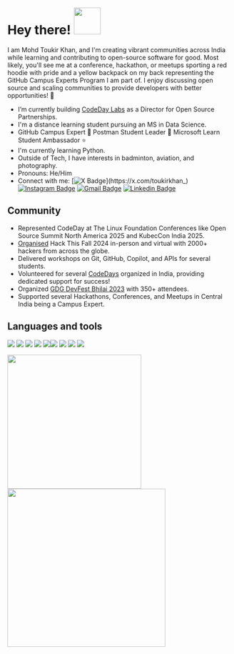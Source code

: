 <h1>Hey there! <img src="https://media3.giphy.com/media/v1.Y2lkPTc5MGI3NjExZXhwcnk3c2YwN2Nmc2Rqd2NqNnlwOXA5M3JoczQwY3cxdDBhMjllZiZlcD12MV9pbnRlcm5hbF9naWZfYnlfaWQmY3Q9cw/fmaoegzDeM9bNYzGWQ/giphy.gif" width="60"></h2>

I am Mohd Toukir Khan, and I'm creating vibrant communities across India while learning and contributing to open-source software for good. Most likely, you'll see me at a conference, hackathon, or meetups sporting a red hoodie with pride and a yellow backpack on my back representing the GitHub Campus Experts Program I am part of. I enjoy discussing open source and scaling communities to provide developers with better opportunities! 🚀

- I’m currently building [CodeDay Labs](https://labs.codeday.org/) as a Director for Open Source Partnerships.
- I'm a distance learning student pursuing an MS in Data Science.
- GitHub Campus Expert 🚩 Postman Student Leader 🚀 Microsoft Learn Student Ambassador ⭐️
- I'm currently learning Python.
- Outside of Tech, I have interests in badminton, aviation, and photography.
- Pronouns: He/Him
- Connect with me: 
[![X Badge](https://img.shields.io/badge/-@_toukirkhan__-000000?style=flat-square&labelColor=000000&logo=x&logoColor=white&link=https://twitter.com/toukirkhan_)](https://x.com/toukirkhan_)
[![Instagram Badge](https://img.shields.io/badge/-@_toukirkhan___-d62976?style=flat-square&logo=instagram&logoColor=white&link=https://instagram.com/toukirkhan__/)](https://instagram.com/toukirkhan__)
[![Gmail Badge](https://img.shields.io/badge/-totykhan.2001@gmail.com-db4437?style=flat-square&logo=Gmail&logoColor=white&link=mailto:totykhan.2001@gmail.com)](mailto:totykhan.2001@gmail.com)
[![Linkedin Badge](https://img.shields.io/badge/-toukirkhan-blue?style=flat-square&logo=linkedin&logoColor=white&link=https://www.linkedin.com/in/toukirkhan/)](https://www.linkedin.com/in/toukirkhan/)

## Community

- Represented CodeDay at The Linux Foundation Conferences like Open Source Summit North America 2025 and KubecCon India 2025.
- [Organised](https://twitter.com/hackthisfall/status/1693291145454121356?s=20) Hack This Fall 2024 in-person and virtual with 2000+ hackers from across the globe.
- Delivered workshops on Git, GitHub, Copilot, and APIs for several students.
- Volunteered for several [CodeDays](https://www.codeday.org/) organized in India, providing dedicated support for success!
- Organized [GDG DevFest Bhilai 2023](https://x.com/toukirkhan_/status/1743563671438303423?s=20) with 350+ attendees.
- Supported several Hackathons, Conferences, and Meetups in Central India being a Campus Expert.






## Languages and tools

<img src = "https://img.shields.io/badge/CSS-38B2AC?style=for-the-badge&logo=tailwind-css&logoColor=white"> <img src = "https://img.shields.io/badge/HTML5-E34F26?style=for-the-badge&logo=html5&logoColor=white"> <img src = "https://img.shields.io/badge/Markdown-000000?style=for-the-badge&logo=markdown&logoColor=white"> <img src = "https://img.shields.io/badge/C%2B%2B-00599C?style=for-the-badge&logo=c%2B%2B&logoColor=white"> <img src = "https://img.shields.io/badge/C-00599C?style=for-the-badge&logo=c&logoColor=white"><img src = "https://img.shields.io/badge/GitHub-100000?style=for-the-badge&logo=github&logoColor=white"> <img src = "https://img.shields.io/badge/GIT-E44C30?style=for-the-badge&logo=git&logoColor=white"> <img src = "https://img.shields.io/badge/firebase-ffca28?style=for-the-badge&logo=firebase&logoColor=black"> <img src = "https://img.shields.io/badge/PYTHON-00599C?style=for-the-badge&logo=python&logoColor=white">

<p align="left"> <img width="300" src="https://github-readme-stats.vercel.app/api/top-langs?username=toukirkhan&layout=compact&theme=radical"/> <img width="354" src="https://github-readme-streak-stats.herokuapp.com?user=toukirkhan&theme=radical"/> </p>
